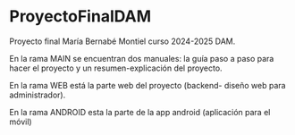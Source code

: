 # ProyectoFinalDAM
Proyecto final María Bernabé Montiel curso 2024-2025 DAM.


En la rama MAIN se encuentran dos manuales: la guía paso a paso para hacer el proyecto y un resumen-explicación del proyecto.

En la rama WEB está la parte web del proyecto (backend- diseño web para administrador).

En la rama ANDROID esta la parte de la app android (aplicación para el móvil)
